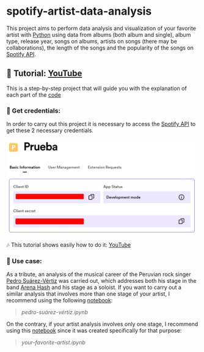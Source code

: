 # spotify-artist-data-analysis


This project aims to perform data analysis and visualization of your favorite artist with [Python](https://www.python.org/) using data from albums (both album and single), album type, release year, songs on albums, artists on songs (there may be collaborations), the length of the songs and the popularity of the songs on [Spotify API](https://developer.spotify.com/).

## 🎥 Tutorial: [YouTube](https://youtu.be/AUzmhBq0Mc0)

This is a step-by-step project that will guide you with the explanation of each part of the [code](https://github.com/Sandreke/spotify-artist-data-analysis/blob/main/pedro-su%C3%A1rez-v%C3%A9rtiz.ipynb)

### 🔑 Get credentials: 

In order to carry out this project it is necessary to access the [Spotify API](https://developer.spotify.com/) to get these 2 necessary credentials.

<img src="https://raw.githubusercontent.com/Sandreke/spotify-artist-data-analysis/main/Resources/Spotify_Credentials.png" width="500">

🎶 This tutorial shows easily how to do it: [YouTube](https://youtu.be/j4J7B1C3G0U)

### 🔎 Use case: 

As a tribute, an analysis of the musical career of the Peruvian rock singer [Pedro Suárez-Vértiz](https://es.wikipedia.org/wiki/Pedro_Su%C3%A1rez-V%C3%A9rtiz) was carried out, which addresses both his stage in the band [Arena Hash](https://es.wikipedia.org/wiki/Arena_Hash) and his stage as a soloist. If you want to carry out a similar analysis that involves more than one stage of your artist, I recommend using the following [notebook](https://github.com/Sandreke/spotify-artist-data-analysis/blob/main/pedro-su%C3%A1rez-v%C3%A9rtiz.ipynb):

> *pedro-suárez-vértiz.ipynb*

On the contrary, if your artist analysis involves only one stage, I recommend using this [notebook](https://github.com/Sandreke/spotify-artist-data-analysis/blob/main/your-favorite-artist.ipynb) since it was created specifically for that purpose:

> *your-favorite-artist.ipynb*
